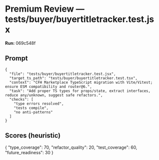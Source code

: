 # Premium Review — tests/buyer/buyertitletracker.test.jsx

**Run:** 069c548f

## Prompt

```
{
  "file": "tests/buyer/buyertitletracker.test.jsx",
  "target_ts_path": "tests/buyer/buyertitletracker.test.tsx",
  "context": "CFH Marketplace TypeScript migration with Vite/Vitest; ensure ESM compatibility and router@6.",
  "task": "Add proper TS types for props/state, extract interfaces, reduce any/unknown, suggest safe refactors.",
  "checks": [
    "type errors resolved",
    "tests compile",
    "no anti-patterns"
  ]
}
```

## Scores (heuristic)

{
  "type_coverage": 70,
  "refactor_quality": 20,
  "test_coverage": 60,
  "future_readiness": 30
}
